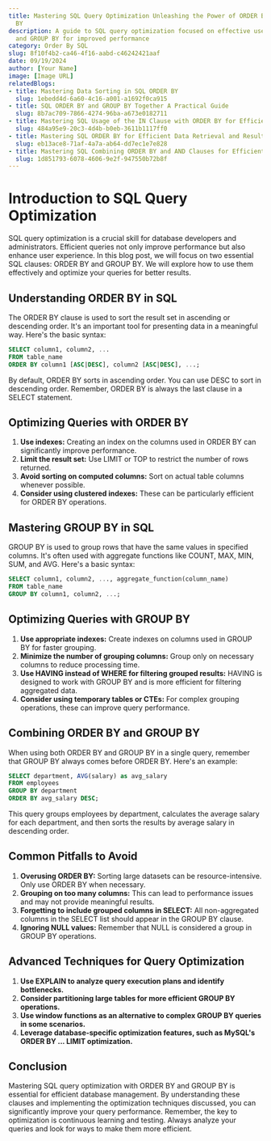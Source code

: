 ```yaml
---
title: Mastering SQL Query Optimization Unleashing the Power of ORDER BY and GROUP
  BY
description: A guide to SQL query optimization focused on effective use of ORDER BY
  and GROUP BY for improved performance
category: Order By SQL
slug: 8f10f4b2-ca46-4f16-aabd-c46242421aaf
date: 09/19/2024
author: [Your Name]
image: [Image URL]
relatedBlogs:
- title: Mastering Data Sorting in SQL ORDER BY
  slug: 1ebedd4d-6a60-4c16-a001-a1692f0ca915
- title: SQL ORDER BY and GROUP BY Together A Practical Guide
  slug: 8b7ac709-7866-4274-96ba-a673e0182711
- title: Mastering SQL Usage of the IN Clause with ORDER BY for Efficient Querying
  slug: 484a95e9-20c3-4d4b-b0eb-3611b1117ff0
- title: Mastering SQL ORDER BY for Efficient Data Retrieval and Result Sorting
  slug: eb13ace8-71af-4a7a-ab64-dd7ec1e7e828
- title: Mastering SQL Combining ORDER BY and AND Clauses for Efficient Data Retrieval
  slug: 1d851793-6078-4606-9e2f-947550b72b8f
---
```


# Introduction to SQL Query Optimization

SQL query optimization is a crucial skill for database developers and administrators. Efficient queries not only improve performance but also enhance user experience. In this blog post, we will focus on two essential SQL clauses: ORDER BY and GROUP BY. We will explore how to use them effectively and optimize your queries for better results.

## Understanding ORDER BY in SQL

The ORDER BY clause is used to sort the result set in ascending or descending order. It's an important tool for presenting data in a meaningful way. Here's the basic syntax:

```sql
SELECT column1, column2, ...
FROM table_name
ORDER BY column1 [ASC|DESC], column2 [ASC|DESC], ...;
```

By default, ORDER BY sorts in ascending order. You can use DESC to sort in descending order. Remember, ORDER BY is always the last clause in a SELECT statement.

## Optimizing Queries with ORDER BY

1. **Use indexes:** Creating an index on the columns used in ORDER BY can significantly improve performance.
2. **Limit the result set:** Use LIMIT or TOP to restrict the number of rows returned.
3. **Avoid sorting on computed columns:** Sort on actual table columns whenever possible.
4. **Consider using clustered indexes:** These can be particularly efficient for ORDER BY operations.

## Mastering GROUP BY in SQL

GROUP BY is used to group rows that have the same values in specified columns. It's often used with aggregate functions like COUNT, MAX, MIN, SUM, and AVG. Here's a basic syntax:

```sql
SELECT column1, column2, ..., aggregate_function(column_name)
FROM table_name
GROUP BY column1, column2, ...;
```

## Optimizing Queries with GROUP BY

1. **Use appropriate indexes:** Create indexes on columns used in GROUP BY for faster grouping.
2. **Minimize the number of grouping columns:** Group only on necessary columns to reduce processing time.
3. **Use HAVING instead of WHERE for filtering grouped results:** HAVING is designed to work with GROUP BY and is more efficient for filtering aggregated data.
4. **Consider using temporary tables or CTEs:** For complex grouping operations, these can improve query performance.

## Combining ORDER BY and GROUP BY

When using both ORDER BY and GROUP BY in a single query, remember that GROUP BY always comes before ORDER BY. Here's an example:

```sql
SELECT department, AVG(salary) as avg_salary
FROM employees
GROUP BY department
ORDER BY avg_salary DESC;
```

This query groups employees by department, calculates the average salary for each department, and then sorts the results by average salary in descending order.

## Common Pitfalls to Avoid

1. **Overusing ORDER BY:** Sorting large datasets can be resource-intensive. Only use ORDER BY when necessary.
2. **Grouping on too many columns:** This can lead to performance issues and may not provide meaningful results.
3. **Forgetting to include grouped columns in SELECT:** All non-aggregated columns in the SELECT list should appear in the GROUP BY clause.
4. **Ignoring NULL values:** Remember that NULL is considered a group in GROUP BY operations.

## Advanced Techniques for Query Optimization

1. **Use EXPLAIN to analyze query execution plans and identify bottlenecks.**
2. **Consider partitioning large tables for more efficient GROUP BY operations.**
3. **Use window functions as an alternative to complex GROUP BY queries in some scenarios.**
4. **Leverage database-specific optimization features, such as MySQL's ORDER BY ... LIMIT optimization.**

## Conclusion

Mastering SQL query optimization with ORDER BY and GROUP BY is essential for efficient database management. By understanding these clauses and implementing the optimization techniques discussed, you can significantly improve your query performance. Remember, the key to optimization is continuous learning and testing. Always analyze your queries and look for ways to make them more efficient.